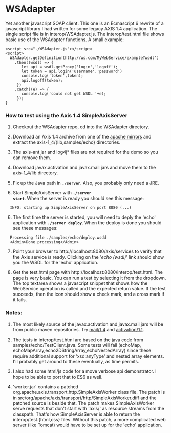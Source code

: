 # WSAdapter

Yet another javascript SOAP client.  This one is an Ecmascript 6 rewrite of a javascript library I had written for some legacy AXIS 1.4 application.  The single script file is in interop/WSAdapter.js.  The interop/test.html file shows basic use of the WSAdapter functions.  A small example:
```
<script src="./WSAdapter.js"></script>
<script>
  WSAdapter.getDefinition(http://ws.com/MyWebService/example?wsdl')
    .then((wsdl) => {
       let api = wsdl.getProxy('login','logoff');
       let token = api.login('username','password')
       console.log('token',token);
       api.logoff(token);
     })
    .catch((e) => {
       console.log('could not get WSDL '+e);
     });
}
```


### How to test using the Axis 1.4 SimpleAxisServer

1. Checkout the WSAdapter repo, cd into the WSAdapter directory.

2. Download an Axis 1.4 archive from one of the [apache mirrors](http://axis.apache.org/axis/java/releases.html) and extract the axis-1_4/{lib,samples/echo} directories.

3. The axis-ant.jar and log4j* files are not required for the demo so you can remove them.

4. Download javax.activation and javax.mail jars and move them to the axis-1_4/lib directory.

5. Fix up the Java path in <code>**./server**</code>.  Also, you probably only need a JRE.

5. Start SimpleAxisServer with <code>**./server start**</code>.  When the server is ready you should see this message:
```
  INFO: starting up SimpleAxisServer on port 8080 (...)
```
6. The first time the server is started, you will need to deply the 'echo' application with <code>**./server deploy**</code>.  When the deploy is done you should see these messages:
```
  Processing file ./samples/echo/deploy.wsdd
  <Admin>Done processing</Admin>
```
7. Point your browser to http://localhost:8080/axis/services to verify that the Axis service is ready.  Clicking on the *'echo (wsdl)'* link should show you the WSDL for the 'echo' application.

8. Get the test.html page with http://localhost:8080/interop/test.html. The page is very basic.  You can run a test by selecting it from the dropdown.  The top textarea shows a javascript snippet that shows how the WebService operation is called and the expected return value.  If the test succeeds, then the icon should show a check mark, and a cross mark if it fails.

### Notes:

1. The most likely source of the javax.activation and javax.mail jars will be from public maven repositories. Try [mail/1.4](http://central.maven.org/maven2/javax/mail/mail/1.4/) and [activation/1.1](http://central.maven.org/maven2/javax/activation/activation/1.1/).

2. The tests in interop/test.html are based on the java code from samples/echo/TestClient.java.  Some tests will fail (echoMap, echoMapArray,echo2DStringArray,echoNestedArray) since these require additional support for 'xsd:anyType' and nested array elements.  I'll probably get around to these eventually, as time permits.

3. I also had some html/js code for a move verbose api demonstrator.  I hope to be able to port that to ES6 as well.

4. 'worker.jar' contains a patched org.apache.axis.transport.http.SimpleAxisWorker class file.  The patch is in src/org/apache/axis/transport/http/SimpleAxisWorker.diff and the patched source is beside that.  The patch makes SimpleAxisWorker serve requests that don't start with 'axis/' as resource streams from the classpath.  That's how SimpleAxisServer is able to return the interop/test.{html,css} files.  Without this patch, a more complicated web server (like Tomcat) would have to be set up for the 'echo' application.



